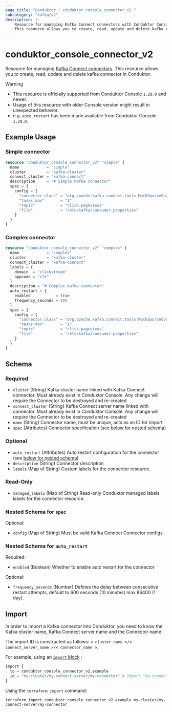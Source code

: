 ```yaml
---
page_title: "Conduktor : conduktor_console_connector_v2 "
subcategory: "kafka/v2"
description: |-
    Resource for managing Kafka Connect connectors with Conduktor Console.
    This resource allows you to create, read, update and delete kafka connector in Conduktor.
---
```


# conduktor_console_connector_v2

Resource for managing [Kafka Connect connectors](https://docs.conduktor.io/platform/reference/resource-reference/kafka/#connector).
This resource allows you to create, read, update and delete kafka connector in Conduktor.

> [!WARNING]
> - This resource is officially supported from Conduktor Console `1.29.0` and newer.
> - Usage of this resource with older Console version might result in unexpected behavior.
> - e.g. `auto_restart` has been made available from Conduktor Console `1.29.0`.

## Example Usage

### Simple connector
```terraform
resource "conduktor_console_connector_v2" "simple" {
  name            = "simple"
  cluster         = "kafka-cluster"
  connect_cluster = "kafka-connect"
  description     = "# Simple kafka connector"
  spec = {
    config = {
      "connector.class" = "org.apache.kafka.connect.tools.MockSourceConnector"
      "tasks.max"       = "1"
      "topic"           = "click.pageviews"
      "file"            = "/etc/kafka/consumer.properties"
    }
  }
}
```

### Complex connector
```terraform
resource "conduktor_console_connector_v2" "complex" {
  name            = "complex"
  cluster         = "kafka-cluster"
  connect_cluster = "kafka-connect"
  labels = {
    domain  = "clickstream"
    appcode = "clk"
  }
  description = "# Complex kafka connector"
  auto_restart = {
    enabled           = true
    frequency_seconds = 800
  }
  spec = {
    config = {
      "connector.class" = "org.apache.kafka.connect.tools.MockSourceConnector"
      "tasks.max"       = "1"
      "topic"           = "click.pageviews"
      "file"            = "/etc/kafka/consumer.properties"
    }
  }
}
```


<!-- schema generated by tfplugindocs -->
## Schema

### Required

- `cluster` (String) Kafka cluster name linked with Kafka Connect connector. Must already exist in Conduktor Console. Any change will require the Connector to be destroyed and re-created
- `connect_cluster` (String) Kafka Connect server name linked with connector. Must already exist in Conduktor Console. Any change will require the Connector to be destroyed and re-created
- `name` (String) Connector name, must be unique, acts as an ID for import
- `spec` (Attributes) Connector specification (see [below for nested schema](#nestedatt--spec))

### Optional

- `auto_restart` (Attributes) Auto restart configuration for the connector (see [below for nested schema](#nestedatt--auto_restart))
- `description` (String) Connector description
- `labels` (Map of String) Custom labels for the connector resource.

### Read-Only

- `managed_labels` (Map of String) Read-only Conduktor managed labels labels for the connector resource.

<a id="nestedatt--spec"></a>
### Nested Schema for `spec`

Optional:

- `config` (Map of String) Must be valid Kafka Connect Connector configs


<a id="nestedatt--auto_restart"></a>
### Nested Schema for `auto_restart`

Required:

- `enabled` (Boolean) Whether to enable auto restart for the connector

Optional:

- `frequency_seconds` (Number) Defines the delay between consecutive restart attempts, default to 600 seconds (10 minutes) max 86400 (1 day).




## Import

In order to import a Kafka connector into Conduktor, you need to know the Kafka cluster name, Kafka Connect server name and the Connector name.

The import ID is constructed as follows: `< cluster_name >/< connect_server_name >/< connector_name >`.

For example, using an [`import` block](https://developer.hashicorp.com/terraform/language/import) :
```terraform
import {
  to = conduktor_console_connector_v2.example
  id = "my-cluster/my-connect-server/my-connector" # Import "my-connector" Connector for "my-connect-server" Kafka Connect cluster configured for "my-cluster" Kafka cluster
}
```

Using the `terraform import` command:
```shell
terraform import conduktor_console_connector_v2.example my-cluster/my-connect-server/my-connector
```
